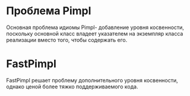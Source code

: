 # Проблема Pimpl
Основная проблема идиомы Pimpl- добавление уровня косвенности, поскольку основной класс владеет указателем 
на экземпляр класса реализации вместо того, чтобы содержать его.

# FastPimpl
FastPimpl решает проблему дополнительного уровня косвенности, однако ценой более тяжко поддерживаемого кода.
